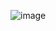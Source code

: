 ![image](https://github.com/flapaixao/dio_projects/assets/144342171/7fa99b7a-4010-4d44-8be1-ca4a03724d33)
